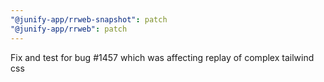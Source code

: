 ```yaml
---
"@junify-app/rrweb-snapshot": patch
"@junify-app/rrweb": patch
---
```


Fix and test for bug #1457 which was affecting replay of complex tailwind css
